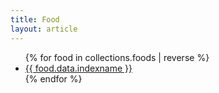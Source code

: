 ```yaml
---
title: Food
layout: article
---
```


<ul>
{% for food in collections.foods | reverse %}
    <li>
        <a href="{{ food.url }}">{{ food.data.indexname }}</a>
    </li>
{% endfor %}
</ul>
